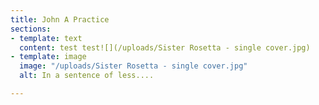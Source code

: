 ```yaml
---
title: John A Practice
sections:
- template: text
  content: test test![](/uploads/Sister Rosetta - single cover.jpg)
- template: image
  image: "/uploads/Sister Rosetta - single cover.jpg"
  alt: In a sentence of less....

---
```

